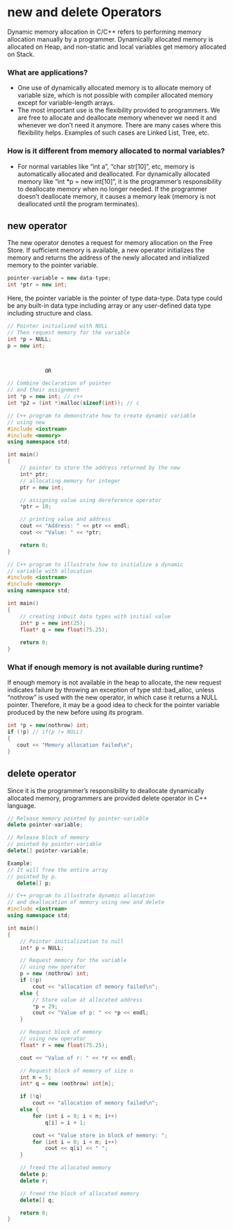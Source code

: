 # new and delete Operators

Dynamic memory allocation in C/C++ refers to performing memory allocation manually by a programmer. Dynamically allocated memory is allocated on Heap, and non-static and local variables get memory allocated on Stack.

### What are applications? 

- One use of dynamically allocated memory is to allocate memory of variable size, which is not possible with compiler allocated memory except for variable-length arrays.
- The most important use is the flexibility provided to programmers. We are free to allocate and deallocate memory whenever we need it and whenever we don’t need it anymore. There are many cases where this flexibility helps. Examples of such cases are Linked List, Tree, etc.

### How is it different from memory allocated to normal variables?

- For normal variables like “int a”, “char str[10]”, etc, memory is automatically allocated and deallocated. For dynamically allocated memory like “int *p = new int[10]”, it is the programmer’s responsibility to deallocate memory when no longer needed. If the programmer doesn’t deallocate memory, it causes a memory leak (memory is not deallocated until the program terminates). 

## new operator

The new operator denotes a request for memory allocation on the Free Store. If sufficient memory is available, a new operator initializes the memory and returns the address of the newly allocated and initialized memory to the pointer variable. 

```cpp
pointer-variable = new data-type;
int *ptr = new int;
```

Here, the pointer variable is the pointer of type data-type. Data type could be any built-in data type including array or any user-defined data type including structure and class. 

```cpp
// Pointer initialized with NULL
// Then request memory for the variable
int *p = NULL; 
p = new int;   



            OR

// Combine declaration of pointer 
// and their assignment
int *p = new int; // c++
int *p2 = (int *)malloc(sizeof(int)); // c
```


```cpp
// C++ program to demonstrate how to create dynamic variable
// using new
#include <iostream>
#include <memory>
using namespace std;

int main()
{
    // pointer to store the address returned by the new
    int* ptr;
    // allocating memory for integer
    ptr = new int;

    // assigning value using dereference operator
    *ptr = 10;

    // printing value and address
    cout << "Address: " << ptr << endl;
    cout << "Value: " << *ptr;

    return 0;
}
```

```cpp
// C++ program to illustrate how to initialize a dynamic
// variable with allocation
#include <iostream>
#include <memory>
using namespace std;

int main()
{
    // creating inbuit data types with initial value
    int* p = new int(25);
    float* q = new float(75.25);
   
    return 0;
}

```


### What if enough memory is not available during runtime? 

If enough memory is not available in the heap to allocate, the new request indicates failure by throwing an exception of type std::bad_alloc, unless “nothrow” is used with the new operator, in which case it returns a NULL pointer. Therefore, it may be a good idea to check for the pointer variable produced by the new before using its program. 

```cpp
int *p = new(nothrow) int;
if (!p) // if(p != NULL)
{
   cout << "Memory allocation failed\n";
}
```

## delete operator

Since it is the programmer’s responsibility to deallocate dynamically allocated memory, programmers are provided delete operator in C++ language. 

```cpp
// Release memory pointed by pointer-variable
delete pointer-variable;
```


```cpp
// Release block of memory 
// pointed by pointer-variable
delete[] pointer-variable;  

Example:
// It will free the entire array
// pointed by p.
   delete[] p;
```


```cpp
// C++ program to illustrate dynamic allocation
// and deallocation of memory using new and delete
#include <iostream>
using namespace std;

int main()
{
    // Pointer initialization to null
    int* p = NULL;

    // Request memory for the variable
    // using new operator
    p = new (nothrow) int;
    if (!p)
        cout << "allocation of memory failed\n";
    else {
        // Store value at allocated address
        *p = 29;
        cout << "Value of p: " << *p << endl;
    }

    // Request block of memory
    // using new operator
    float* r = new float(75.25);

    cout << "Value of r: " << *r << endl;

    // Request block of memory of size n
    int n = 5;
    int* q = new (nothrow) int[n];

    if (!q)
        cout << "allocation of memory failed\n";
    else {
        for (int i = 0; i < n; i++)
            q[i] = i + 1;

        cout << "Value store in block of memory: ";
        for (int i = 0; i < n; i++)
            cout << q[i] << " ";
    }

    // freed the allocated memory
    delete p;
    delete r;

    // freed the block of allocated memory
    delete[] q;

    return 0;
}

```
